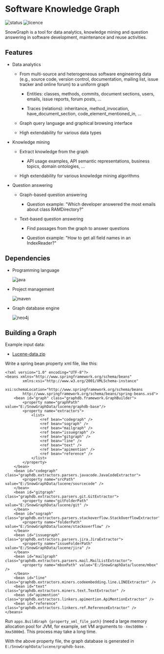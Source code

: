# Software Knowledge Graph

![status](https://img.shields.io/badge/status-InDev-bronze.svg)
![licence](https://img.shields.io/badge/license-Apache2.0-blue.svg)

SnowGraph is a tool for data analytics, knowledge mining and question answering in software development, maintenance and reuse activities.

## Features

* Data analytics

  * From multi-source and heterogeneous software engineering data (e.g., source code, version control, documentation, mailing list, issue tracker and online forum) to a uniform graph
    
    * Entities: classes, methods, commits, document sections, users, emails, issue reports, forum posts, ...
    
    * Traces (relations): inheritance, method_invocation, have_document_section, code_element_mentioned_in, ...
    
  * Graph query language and graphical browsing interface
  
  * High extendability for various data types

* Knowledge mining

  * Extract knowledge from the graph
  
    * API usage examples, API semantic representations, business topics, domain ontologies, ...
    
  * High extendability for various knowledge mining algorithms

* Question answering

  * Graph-based question answering

    * Question example: "Which developer answered the most emails about class RAMDirectory?"
  
  * Text-based question answering

    * Find passages from the graph to answer questions
    
    * Question example: "How to get all field names in an IndexReader?"
    
## Dependencies

* Programming language
 
  ![java](https://img.shields.io/badge/java->=1.8.0-blue.svg)
  
* Project management
 
  ![maven](https://img.shields.io/badge/maven->=3.2.0-blue.svg)
  
* Graph database engine
 
  ![neo4j](https://img.shields.io/badge/neo4j->=3.2.0-blue.svg)
    
## Building a Graph

Example input data:

* [Lucene-data.zip](http://pan.baidu.com/s/1gfF4PZt)

Write a spring bean property xml file, like this:

```
<?xml version="1.0" encoding="UTF-8"?>
<beans xmlns="http://www.springframework.org/schema/beans"
        xmlns:xsi="http://www.w3.org/2001/XMLSchema-instance"
        xsi:schemaLocation="http://www.springframework.org/schema/beans
        http://www.springframework.org/schema/beans/spring-beans.xsd">
    <bean id="graph" class="graphdb.framework.GraphBuilder">
    	<property name="graphPath" value="E:/SnowGraphData/lucene/graphdb-base"/>
        <property name="extractors">
            <list>
                <ref bean="codegraph" />
                <ref bean="sograph" />
                <ref bean="mailgraph" />
                <ref bean="issuegraph" />
                <ref bean="gitgraph" />
                <ref bean="line" />
                <ref bean="text" />
                <ref bean="apimention" />
                <ref bean="reference" />
            </list>
        </property>
    </bean>
    <bean id="codegraph" class="graphdb.extractors.parsers.javacode.JavaCodeExtractor">
        <property name="srcPath" value="E:/SnowGraphData/lucene/sourcecode" />
    </bean>
    <bean id="gitgraph" class="graphdb.extractors.parsers.git.GitExtractor">
        <property name="gitFolderPath" value="E:/SnowGraphData/lucene/git" />
    </bean>
    <bean id="sograph" class="graphdb.extractors.parsers.stackoverflow.StackOverflowExtractor">
        <property name="folderPath" value="E:/SnowGraphData/lucene/stackoverflow" />
    </bean>
    <bean id="issuegraph" class="graphdb.extractors.parsers.jira.JiraExtractor">
        <property name="issueFolderPath" value="E:/SnowGraphData/lucene/jira" />
    </bean>
    <bean id="mailgraph" class="graphdb.extractors.parsers.mail.MailListExtractor">
        <property name="mboxPath" value="E:/SnowGraphData/lucene/mbox" />
    </bean>
    <bean id="line" class="graphdb.extractors.miners.codeembedding.line.LINEExtractor" />
    <bean id="text" class="graphdb.extractors.miners.text.TextExtractor" />
    <bean id="apimention" class="graphdb.extractors.linkers.apimention.ApiMentionExtractor" />
    <bean id="reference" class="graphdb.extractors.linkers.ref.ReferenceExtractor" />
</beans>
```

Run ```apps.BuildGraph {property_xml_file_path}``` (need a large memory allocation pool for JVM, for example, set VM arguments to ```-Xms5000m -Xmx5000m```).
This process may take a long time.

With the above property file, the graph database is generated in ```E:/SnowGraphData/lucene/graphdb-base```.
